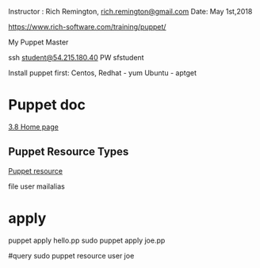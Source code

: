 
Instructor : Rich Remington, rich.remington@gmail.com
Date: May 1st,2018


https://www.rich-software.com/training/puppet/

My Puppet Master

ssh student@54.215.180.40 PW sfstudent

Install puppet first:
Centos, Redhat - yum
Ubuntu - aptget

# Puppet doc
[3.8 Home page](https://docs.puppet.com/puppet/3.8/)


## Puppet Resource Types
[Puppet resource](https://docs.puppet.com/puppet/3.8/type.html)

file
user
mailalias




# apply

puppet apply hello.pp
sudo puppet apply joe.pp


#query
sudo puppet resource user joe


